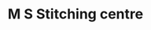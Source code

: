 ---
title: "M S Stitching centre"
url: /thiruvananthapuram/m-s-stitching-centre/
shop: Schneiderei
---